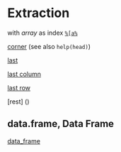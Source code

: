 # Extraction

with _array_ as index [`%[a%`](https://github.com/dmparrishphd/Shapiro/blob/master/Files/2/0/PC.LB.a.PC.R)

[corner]() (see also `help(head)`)

[last](https://github.com/dmparrishphd/Shapiro/blob/master/Files/1/2/3/0/last.R)

[last column](https://github.com/dmparrishphd/Shapiro/blob/master/Files/1/2/3/0/lastc.R)

[last row](https://github.com/dmparrishphd/Shapiro/blob/master/Files/1/2/3/0/lastr.R)

[rest] ()

## data.frame, Data Frame

[data_frame](https://github.com/dmparrishphd/Shapiro/blob/master/Files/1/6/0/data_frame.R)
